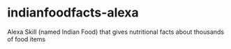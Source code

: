 # indianfoodfacts-alexa
Alexa Skill (named Indian Food) that gives nutritional facts about thousands of food items
